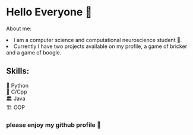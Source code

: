 # Hello Everyone 👋
About me:
<li>I am a computer science and computational neuroscience student 🧠. </li>
<li>Currently I have two projects available on my profile, a game of bricker and a game of boogle. </li>

## Skills: 
🐍 Python<br/>
🧮 C/Cpp<br/>
🏛️ Java<br/>
🏗️ OOP<br/>

### please enjoy my github profile 🌱

<!--
**morco97/morco97** is a ✨ _special_ ✨ repository because its `README.md` (this file) appears on your GitHub profile.

Here are some ideas to get you started:

- 🔭 I’m currently working on ...
- 🌱 I’m currently learning ...
- 👯 I’m looking to collaborate on ...
- 🤔 I’m looking for help with ...
- 💬 Ask me about ...
- 📫 How to reach me: ...
- 😄 Pronouns: ...
- ⚡ Fun fact: ...
-->
